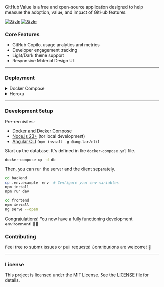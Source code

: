 GitHub Value is a free and open-source application designed to help measure the adoption, value, and impact of GitHub features.

[![Style](https://github.com/user-attachments/assets/09c494cd-fbdb-4b8e-9cb3-696371e9487a)](https://github.com/settings/appearance#gh-dark-mode-only)
[![Style](https://github.com/user-attachments/assets/aca22119-b996-4bd4-b215-63874cce91c1)](https://github.com/settings/appearance#gh-light-mode-only)

### Core Features

- GitHub Copilot usage analytics and metrics
- Developer engagement tracking
- Light/Dark theme support
- Responsive Material Design UI

------------

### Deployment

<details>
  <summary>Docker Compose</summary>

  Install [docker compose](https://docs.docker.com/compose/install/) and run one command.

  ```bash
  docker-compose up
  ```
</details>

<details>
  <summary>Heroku</summary>

  You can deploy the application to [Heroku](https://www.heroku.com/) using the [Heroku CLI](https://devcenter.heroku.com/articles/heroku-cli#install-with-an-installer).

  <b>WARNING: Deploying to Heroku will cost you about $17/month.</b>

  You will need to manually add the [config vars](https://devcenter.heroku.com/articles/config-vars) to the Heroku app. You can also edit config vars from your app’s `Settings` tab in the [Heroku Dashboard](https://dashboard.heroku.com/).

  ```bash
  # Set all config vars
  heroku config:set BASE_URL="https://octodemo-9e26d32b64b8.herokuapp.com"
  heroku config:set GITHUB_APP_ID="1234567"
  heroku config:set GITHUB_APP_INSTALLATION_ID="12345678"
  heroku config:set GITHUB_APP_PRIVATE_KEY="$(cat path/to/secret.key)"
  heroku config:set GITHUB_WEBHOOK_SECRET="secret"
  heroku config:set WEBHOOK_PROXY_URL="https://smee.io/123"

  # Verify that the config vars are set correctly
  heroku config
  ```

  Now login, create a new app, and deploy the application.

  ```bash
  heroku login

  # Set stack to container
  heroku stack:set container -a your-app-name

  # If new app
  heroku create your-app-name

  # Push and deploy
  git push heroku main

  # Check the logs
  heroku logs --tail

  # Check the status of the app
  heroku ps
  ```
</details>

------------

### Development Setup

Pre-requisites:

- [Docker and Docker Compose](https://docs.docker.com/compose/install/)
- [Node.js 23+](https://nodejs.org/en) (for local development)
- [Angular CLI](https://angular.dev/tools/cli/setup-local#install-the-angular-cli) (`npm install -g @angular/cli`)

Start up the database. It's defined in the `docker-compose.yml` file.

```bash
docker-compose up -d db
```

Then, you can run the server and the client separately.

```bash
cd backend
cp .env.example .env  # Configure your env variables
npm install
npm run dev
```

```bash
cd frontend
npm install
ng serve --open
```

Congratulations! You now have a fully functioning development environment! 🧑‍💻

### Contributing

Feel free to submit issues or pull requests! Contributions are welcome! 🤗

------------

### License

This project is licensed under the MIT License. See the [LICENSE](./LICENSE) file for details.
